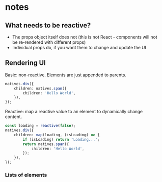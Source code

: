 # notes

## What needs to be reactive?

- The props object itself does not (this is not React - components will not be re-rendered with different props)
- Individual props do, if you want them to change and update the UI

## Rendering UI

Basic: non-reactive. Elements are just appended to parents.

```ts
natives.div({
	children: natives.span({
		children: 'Hello World',
	}),
});
```

Reactive: map a reactive value to an element to dynamically change content.

```ts
const loading = reactive(false);
natives.div({
	children: map(loading, (isLoading) => {
		if (isLoading) return 'Loading...';
		return natives.span({
			children: 'Hello World',
		});
	}),
});
```

### Lists of elements
